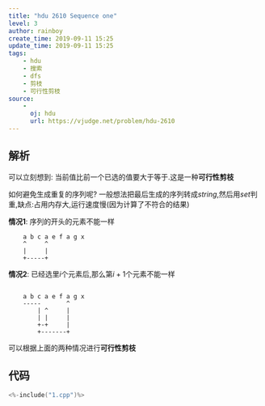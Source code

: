 ```yaml
---
title: "hdu 2610 Sequence one"
level: 3
author: rainboy
create_time: 2019-09-11 15:25
update_time: 2019-09-11 15:25
tags:
    - hdu
    - 搜索
    - dfs
    - 剪枝
    - 可行性剪枝
source:
    - 
      oj: hdu
      url: https://vjudge.net/problem/hdu-2610
---
```


## 解析

可以立刻想到: 当前值比前一个已选的值要大于等于.这是一种**可行性剪枝**


如何避免生成重复的序列呢? 一般想法把最后生成的序列转成$string$,然后用$set$判重,缺点:占用内存大,运行速度慢(因为计算了不符合的结果)


**情况1**: 序列的开头的元素不能一样
```plaintext
    a b c a e f a g x
    ^     ^
    |     |
    +-----+
```

**情况2**: 已经选里$i$个元素后,那么第$i+1$个元素不能一样

```plaintext

    a b c a e f a g x
    -----       ^
        | ^     |
        | |     |
        +-+     |
        +-------+
```

可以根据上面的两种情况进行**可行性剪枝**


## 代码

```c
<%-include("1.cpp")%>
```

